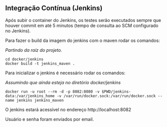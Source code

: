 ## Integração Contínua (Jenkins)

Após subir o container do Jenkins, os testes serão executados sempre que houver commit em até 5 minutos (tempo de consulta ao SCM configurado no Jenkins).

Para fazer o build da imagem do jenkins com o maven rodar os comandos:

*Partindo da raíz do projeto.*

```
cd docker/jenkins
docker build -t jenkins_maven .
```

Para inicializar o jenkins é necessário rodar os comandos:

*Assumindo que ainda esteja no diretório docker/jenkins*

```
docker run -u root --rm -d -p 8082:8080 -v $PWD/jenkins-data:/var/jenkins_home -v /var/run/docker.sock:/var/run/docker.sock --name jenkins jenkins_maven
```

O jenkins estará acessível no endereço http://localhost:8082

Usuário e senha foram enviados por email.
